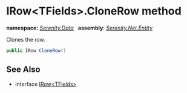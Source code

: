 # IRow&lt;TFields&gt;.CloneRow method
**namespace:** *[Serenity.Data](../../README.md#serenity.data-namespace)*   **assembly**: *[Serenity.Net.Entity](../../README.md)*

Clones the row.

```csharp
public IRow CloneRow()
```

## See Also

* interface [IRow&lt;TFields&gt;](../IRow-1.md)